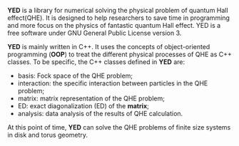 **YED** is a library for numerical solving the physical problem of quantum Hall effect(QHE). It is designed to help researchers to save time in programming and more focus on the physics of fantastic quantum Hall effect. YED is a free software under GNU General Public License version 3.  

**YED** is mainly written in C++. It uses the concepts of object-oriented programming (**OOP**) to treat the different physical processes of QHE as C++ classes. To be specific, the C++ classes defined in **YED** are:
- basis: Fock space of the QHE problem;
- interaction: the specific interaction between particles in the QHE problem;
- matrix: matrix representation of the QHE problem;
- ED: exact diagonalization (ED) of the **matrix**;
- analysis: data analysis of the results of QHE calculation.  

At this point of time, **YED** can solve the QHE problems of finite size systems in disk and torus geometry.


